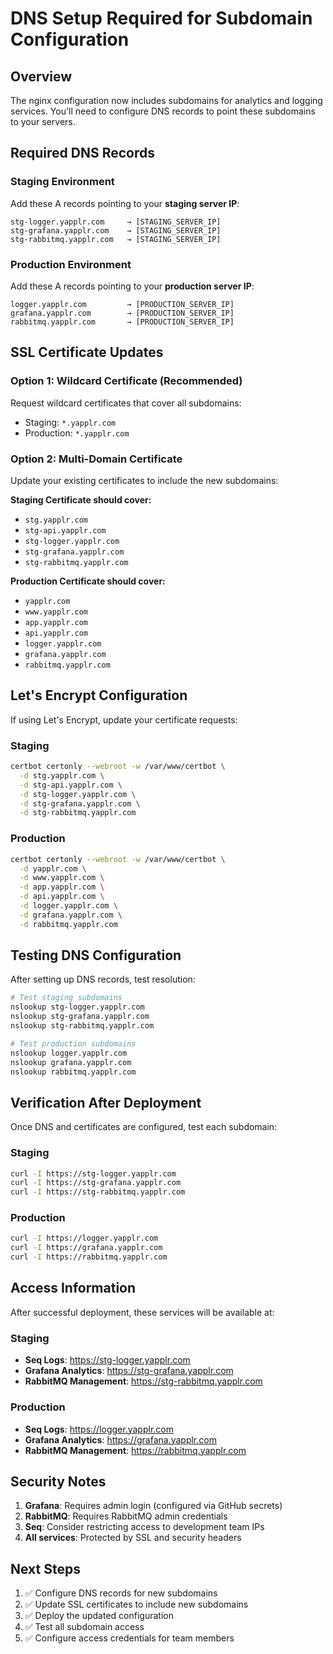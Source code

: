 # DNS Setup Required for Subdomain Configuration

## Overview
The nginx configuration now includes subdomains for analytics and logging services. You'll need to configure DNS records to point these subdomains to your servers.

## Required DNS Records

### Staging Environment
Add these A records pointing to your **staging server IP**:

```
stg-logger.yapplr.com     → [STAGING_SERVER_IP]
stg-grafana.yapplr.com    → [STAGING_SERVER_IP]  
stg-rabbitmq.yapplr.com   → [STAGING_SERVER_IP]
```

### Production Environment
Add these A records pointing to your **production server IP**:

```
logger.yapplr.com         → [PRODUCTION_SERVER_IP]
grafana.yapplr.com        → [PRODUCTION_SERVER_IP]
rabbitmq.yapplr.com       → [PRODUCTION_SERVER_IP]
```

## SSL Certificate Updates

### Option 1: Wildcard Certificate (Recommended)
Request wildcard certificates that cover all subdomains:
- Staging: `*.yapplr.com` 
- Production: `*.yapplr.com`

### Option 2: Multi-Domain Certificate
Update your existing certificates to include the new subdomains:

**Staging Certificate should cover:**
- `stg.yapplr.com`
- `stg-api.yapplr.com`
- `stg-logger.yapplr.com`
- `stg-grafana.yapplr.com`
- `stg-rabbitmq.yapplr.com`

**Production Certificate should cover:**
- `yapplr.com`
- `www.yapplr.com`
- `app.yapplr.com`
- `api.yapplr.com`
- `logger.yapplr.com`
- `grafana.yapplr.com`
- `rabbitmq.yapplr.com`

## Let's Encrypt Configuration

If using Let's Encrypt, update your certificate requests:

### Staging
```bash
certbot certonly --webroot -w /var/www/certbot \
  -d stg.yapplr.com \
  -d stg-api.yapplr.com \
  -d stg-logger.yapplr.com \
  -d stg-grafana.yapplr.com \
  -d stg-rabbitmq.yapplr.com
```

### Production
```bash
certbot certonly --webroot -w /var/www/certbot \
  -d yapplr.com \
  -d www.yapplr.com \
  -d app.yapplr.com \
  -d api.yapplr.com \
  -d logger.yapplr.com \
  -d grafana.yapplr.com \
  -d rabbitmq.yapplr.com
```

## Testing DNS Configuration

After setting up DNS records, test resolution:

```bash
# Test staging subdomains
nslookup stg-logger.yapplr.com
nslookup stg-grafana.yapplr.com
nslookup stg-rabbitmq.yapplr.com

# Test production subdomains
nslookup logger.yapplr.com
nslookup grafana.yapplr.com
nslookup rabbitmq.yapplr.com
```

## Verification After Deployment

Once DNS and certificates are configured, test each subdomain:

### Staging
```bash
curl -I https://stg-logger.yapplr.com
curl -I https://stg-grafana.yapplr.com
curl -I https://stg-rabbitmq.yapplr.com
```

### Production
```bash
curl -I https://logger.yapplr.com
curl -I https://grafana.yapplr.com
curl -I https://rabbitmq.yapplr.com
```

## Access Information

After successful deployment, these services will be available at:

### Staging
- **Seq Logs**: https://stg-logger.yapplr.com
- **Grafana Analytics**: https://stg-grafana.yapplr.com
- **RabbitMQ Management**: https://stg-rabbitmq.yapplr.com

### Production
- **Seq Logs**: https://logger.yapplr.com
- **Grafana Analytics**: https://grafana.yapplr.com
- **RabbitMQ Management**: https://rabbitmq.yapplr.com

## Security Notes

1. **Grafana**: Requires admin login (configured via GitHub secrets)
2. **RabbitMQ**: Requires RabbitMQ admin credentials
3. **Seq**: Consider restricting access to development team IPs
4. **All services**: Protected by SSL and security headers

## Next Steps

1. ✅ Configure DNS records for new subdomains
2. ✅ Update SSL certificates to include new subdomains
3. ✅ Deploy the updated configuration
4. ✅ Test all subdomain access
5. ✅ Configure access credentials for team members
